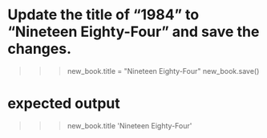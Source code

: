 # Update the title of “1984” to “Nineteen Eighty-Four” and save the changes.

>>> new_book.title = "Nineteen Eighty-Four"
>>> new_book.save()

# expected output
>>> new_book.title
'Nineteen Eighty-Four'